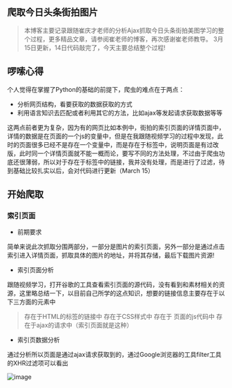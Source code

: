 ## 爬取今日头条街拍图片

> 本博客主要记录跟随崔庆才老师的分析Ajax抓取今日头条街拍美图学习的整个过程，更多精品文章，请参阅崔老师的博客，再次感谢崔老师教导。
3月15日更新，14日代码敲完了，今天主要总结整个过程!

## 啰嗦心得

个人觉得在掌握了Python的基础的前提下，爬虫的难点在于两点：

- 分析网页结构，看要获取的数据获取的方式
- 利用语言知识去匹配或者利用其它的方法，比如ajax等发起请求获取数据等等

这两点前者更为复杂，因为有的网页比如本例中，街拍的索引页面的详情页面中，详情的数据是在页面的一个js的变量中，但是在我跟随视频学习的过程中发现，此时的页面很多已经不是存在一个变量中，而是存在于标签中，说明页面是有过改版，此时同一个详情页面就不能一概而论，要写不同的方法处理，不过由于爬虫功底还很薄弱，所以对于存在于标签中的链接，我并没有处理，而是进行了过滤，待到基础比较扎实以后，会对代码进行更新（March 15）

## 开始爬取
### 索引页面

- 前期要求

简单来说此次抓取分围两部分，一部分是图片的索引页面，另外一部分是通过点击索引进入详情页面，抓取具体的图片的地址，并将其存储，最后下载图片资源!

- 索引页面分析

跟随视频学习，打开谷歌的工具查看索引页面的源代码，没有看到和素材相关的资源，这里略总结一下，以目前自己所学的这点知识，想要的链接信息主要存在于以下三方面的元素中

> 存在于HTML的标签的链接中
> 存在于CSS样式中
> 存在于 页面的js代码中
> 存在于ajax的请求中（索引页面就是这种）

- 索引页数据分析

通过分析所以页面是通过ajax请求获取到的，通过Google浏览器的工具filter工具的XHR过滤项可以看出

![image](http://upload-images.jianshu.io/upload_images/954728-b51f82a5a0a4909c.png?imageMogr2/auto-orient/strip%7CimageView2/2/w/1240)
